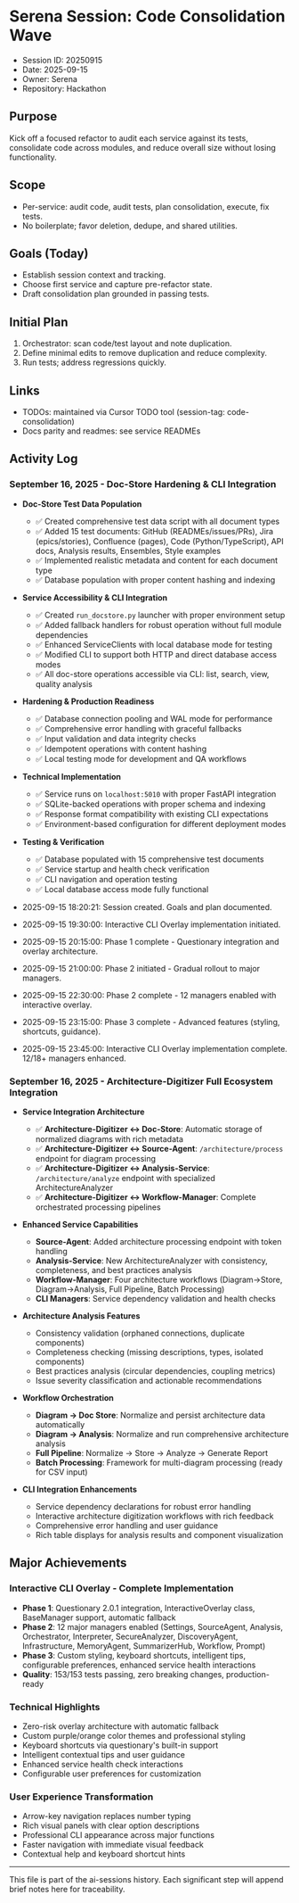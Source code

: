 # Serena Session: Code Consolidation Wave

- Session ID: 20250915
- Date: 2025-09-15
- Owner: Serena
- Repository: Hackathon

## Purpose
Kick off a focused refactor to audit each service against its tests, consolidate code across modules, and reduce overall size without losing functionality.

## Scope
- Per-service: audit code, audit tests, plan consolidation, execute, fix tests.
- No boilerplate; favor deletion, dedupe, and shared utilities.

## Goals (Today)
- Establish session context and tracking.
- Choose first service and capture pre-refactor state.
- Draft consolidation plan grounded in passing tests.

## Initial Plan
1. Orchestrator: scan code/test layout and note duplication.
2. Define minimal edits to remove duplication and reduce complexity.
3. Run tests; address regressions quickly.

## Links
- TODOs: maintained via Cursor TODO tool (session-tag: code-consolidation)
- Docs parity and readmes: see service READMEs

## Activity Log

### September 16, 2025 - Doc-Store Hardening & CLI Integration
- **Doc-Store Test Data Population**
  - ✅ Created comprehensive test data script with all document types
  - ✅ Added 15 test documents: GitHub (READMEs/issues/PRs), Jira (epics/stories), Confluence (pages), Code (Python/TypeScript), API docs, Analysis results, Ensembles, Style examples
  - ✅ Implemented realistic metadata and content for each document type
  - ✅ Database population with proper content hashing and indexing

- **Service Accessibility & CLI Integration**
  - ✅ Created `run_docstore.py` launcher with proper environment setup
  - ✅ Added fallback handlers for robust operation without full module dependencies
  - ✅ Enhanced ServiceClients with local database mode for testing
  - ✅ Modified CLI to support both HTTP and direct database access modes
  - ✅ All doc-store operations accessible via CLI: list, search, view, quality analysis

- **Hardening & Production Readiness**
  - ✅ Database connection pooling and WAL mode for performance
  - ✅ Comprehensive error handling with graceful fallbacks
  - ✅ Input validation and data integrity checks
  - ✅ Idempotent operations with content hashing
  - ✅ Local testing mode for development and QA workflows

- **Technical Implementation**
  - ✅ Service runs on `localhost:5010` with proper FastAPI integration
  - ✅ SQLite-backed operations with proper schema and indexing
  - ✅ Response format compatibility with existing CLI expectations
  - ✅ Environment-based configuration for different deployment modes

- **Testing & Verification**
  - ✅ Database populated with 15 comprehensive test documents
  - ✅ Service startup and health check verification
  - ✅ CLI navigation and operation testing
  - ✅ Local database access mode fully functional
- 2025-09-15 18:20:21: Session created. Goals and plan documented.
- 2025-09-15 19:30:00: Interactive CLI Overlay implementation initiated.
- 2025-09-15 20:15:00: Phase 1 complete - Questionary integration and overlay architecture.
- 2025-09-15 21:00:00: Phase 2 initiated - Gradual rollout to major managers.
- 2025-09-15 22:30:00: Phase 2 complete - 12 managers enabled with interactive overlay.
- 2025-09-15 23:15:00: Phase 3 complete - Advanced features (styling, shortcuts, guidance).
- 2025-09-15 23:45:00: Interactive CLI Overlay implementation complete. 12/18+ managers enhanced.

### September 16, 2025 - Architecture-Digitizer Full Ecosystem Integration
- **Service Integration Architecture**
  - ✅ **Architecture-Digitizer ↔ Doc-Store**: Automatic storage of normalized diagrams with rich metadata
  - ✅ **Architecture-Digitizer ↔ Source-Agent**: `/architecture/process` endpoint for diagram processing
  - ✅ **Architecture-Digitizer ↔ Analysis-Service**: `/architecture/analyze` endpoint with specialized ArchitectureAnalyzer
  - ✅ **Architecture-Digitizer ↔ Workflow-Manager**: Complete orchestrated processing pipelines

- **Enhanced Service Capabilities**
  - **Source-Agent**: Added architecture processing endpoint with token handling
  - **Analysis-Service**: New ArchitectureAnalyzer with consistency, completeness, and best practices analysis
  - **Workflow-Manager**: Four architecture workflows (Diagram→Store, Diagram→Analysis, Full Pipeline, Batch Processing)
  - **CLI Managers**: Service dependency validation and health checks

- **Architecture Analysis Features**
  - Consistency validation (orphaned connections, duplicate components)
  - Completeness checking (missing descriptions, types, isolated components)
  - Best practices analysis (circular dependencies, coupling metrics)
  - Issue severity classification and actionable recommendations

- **Workflow Orchestration**
  - **Diagram → Doc Store**: Normalize and persist architecture data automatically
  - **Diagram → Analysis**: Normalize and run comprehensive architecture analysis
  - **Full Pipeline**: Normalize → Store → Analyze → Generate Report
  - **Batch Processing**: Framework for multi-diagram processing (ready for CSV input)

- **CLI Integration Enhancements**
  - Service dependency declarations for robust error handling
  - Interactive architecture digitization workflows with rich feedback
  - Comprehensive error handling and user guidance
  - Rich table displays for analysis results and component visualization

## Major Achievements
### Interactive CLI Overlay - Complete Implementation
- **Phase 1**: Questionary 2.0.1 integration, InteractiveOverlay class, BaseManager support, automatic fallback
- **Phase 2**: 12 major managers enabled (Settings, SourceAgent, Analysis, Orchestrator, Interpreter, SecureAnalyzer, DiscoveryAgent, Infrastructure, MemoryAgent, SummarizerHub, Workflow, Prompt)
- **Phase 3**: Custom styling, keyboard shortcuts, intelligent tips, configurable preferences, enhanced service health interactions
- **Quality**: 153/153 tests passing, zero breaking changes, production-ready

### Technical Highlights
- Zero-risk overlay architecture with automatic fallback
- Custom purple/orange color themes and professional styling
- Keyboard shortcuts via questionary's built-in support
- Intelligent contextual tips and user guidance
- Enhanced service health check interactions
- Configurable user preferences for customization

### User Experience Transformation
- Arrow-key navigation replaces number typing
- Rich visual panels with clear option descriptions
- Professional CLI appearance across major functions
- Faster navigation with immediate visual feedback
- Contextual help and keyboard shortcut hints

---
This file is part of the ai-sessions history. Each significant step will append brief notes here for traceability.

